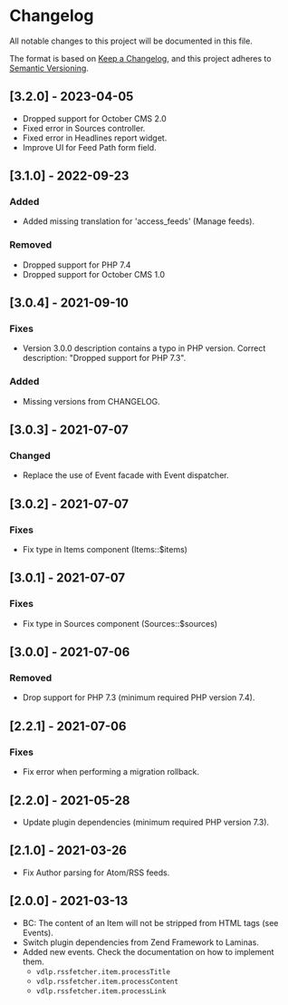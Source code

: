 # Changelog
All notable changes to this project will be documented in this file.

The format is based on [Keep a Changelog](https://keepachangelog.com/en/1.0.0/),
and this project adheres to [Semantic Versioning](https://semver.org/spec/v2.0.0.html).

## [3.2.0] - 2023-04-05

- Dropped support for October CMS 2.0
- Fixed error in Sources controller.
- Fixed error in Headlines report widget.
- Improve UI for Feed Path form field.

## [3.1.0] - 2022-09-23

### Added

- Added missing translation for 'access_feeds' (Manage feeds).

### Removed

- Dropped support for PHP 7.4
- Dropped support for October CMS 1.0

## [3.0.4] - 2021-09-10

### Fixes

- Version 3.0.0 description contains a typo in PHP version. Correct description: "Dropped support for PHP 7.3".

### Added

- Missing versions from CHANGELOG.

## [3.0.3] - 2021-07-07

### Changed

- Replace the use of Event facade with Event dispatcher.

## [3.0.2] - 2021-07-07

### Fixes

- Fix type in Items component (Items::$items)

## [3.0.1] - 2021-07-07

### Fixes

- Fix type in Sources component (Sources::$sources)

## [3.0.0] - 2021-07-06

### Removed

- Drop support for PHP 7.3 (minimum required PHP version 7.4).

## [2.2.1] - 2021-07-06

### Fixes

- Fix error when performing a migration rollback.

## [2.2.0] - 2021-05-28

- Update plugin dependencies (minimum required PHP version 7.3).

## [2.1.0] - 2021-03-26

- Fix Author parsing for Atom/RSS feeds.

## [2.0.0] - 2021-03-13

- BC: The content of an Item will not be stripped from HTML tags (see Events).
- Switch plugin dependencies from Zend Framework to Laminas.
- Added new events. Check the documentation on how to implement them.
    - `vdlp.rssfetcher.item.processTitle`
    - `vdlp.rssfetcher.item.processContent`
    - `vdlp.rssfetcher.item.processLink`

